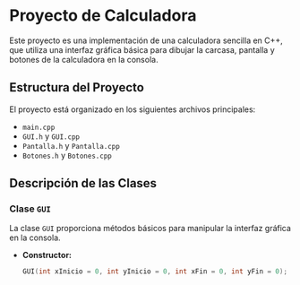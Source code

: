 # Proyecto de Calculadora

Este proyecto es una implementación de una calculadora sencilla en C++, que utiliza una interfaz gráfica básica para dibujar la carcasa, pantalla y botones de la calculadora en la consola.

## Estructura del Proyecto

El proyecto está organizado en los siguientes archivos principales:

- `main.cpp`
- `GUI.h` y `GUI.cpp`
- `Pantalla.h` y `Pantalla.cpp`
- `Botones.h` y `Botones.cpp`

## Descripción de las Clases

### Clase `GUI`

La clase `GUI` proporciona métodos básicos para manipular la interfaz gráfica en la consola.

- **Constructor:**
  ```cpp
  GUI(int xInicio = 0, int yInicio = 0, int xFin = 0, int yFin = 0);
